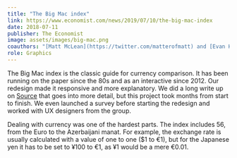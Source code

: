 ```yaml
---
title: "The Big Mac index"
link: https://www.economist.com/news/2019/07/10/the-big-mac-index
date: 2018-07-11
publisher: The Economist
image: assets/images/big-mac.png
coauthors: "[Matt McLean](https://twitter.com/matterofmatt) and [Evan Hensleigh](https://twitter.com/futuraprime)"
role: Graphics
---
```


The Big Mac index is the classic guide for currency comparison. It has been running on the paper since the 80s and as an interactive since 2012. Our redesign made it responsive and more explanatory. We did a long write up on [Source](https://source.opennews.org/articles/how-we-made-new-big-mac-index-interactive/) that goes into more detail, but this project took months from start to finish. We even launched a survey before starting the redesign and worked with UX designers from the group.

Dealing with currency was one of the hardest parts. The index includes 56, from the Euro to the Azerbaijani manat. For example, the exchange rate is usually calculated with a value of one to one (\$1 to €1), but for the Japanese yen it has to be set to ¥100 to €1, as ¥1 would be a mere €0.01.
